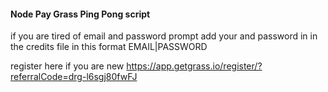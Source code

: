 #### Node Pay Grass Ping Pong script 

if you are tired of email and password prompt add your and password in in the credits file in this format EMAIL|PASSWORD 

register here if you are new https://app.getgrass.io/register/?referralCode=drg-l6sgj80fwFJ
